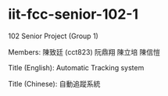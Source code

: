 iit-fcc-senior-102-1
====================

102 Senior Project (Group 1)

Members:
陳致廷 (cct823)
阮鼎翔 
陳立培
陳信愷

Title (English): Automatic Tracking system  

Title (Chinese): 自動追蹤系統

